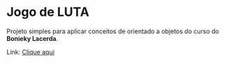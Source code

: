 # Jogo de LUTA 

Projeto simples para aplicar conceitos de orientado a objetos do curso do **Bonieky Lacerda**.

Link: [Clique aqui](https://andrefhz.github.io/luta/)
